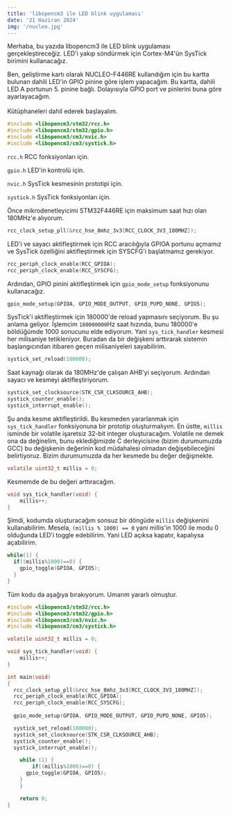 ```yaml
---
title: 'libopencm3 ile LED blink uygulaması'
date: '21 Haziran 2024'
img: '/nucleo.jpg'
---
```


Merhaba, bu yazıda libopencm3 ile LED blink uygulaması gerçekleştireceğiz. LED'i yakıp söndürmek için Cortex-M4'ün SysTick birimini kullanacağız.

Ben, geliştirme kartı olarak NUCLEO-F446RE kullandığım için bu kartta bulunan dahili LED'in GPIO pinine göre işlem yapacağım.
Bu kartta, dahili LED A portunun 5. pinine bağlı. Dolayısıyla GPIO port ve pinlerini buna göre ayarlayacağım.
\
\
Kütüphaneleri dahil ederek başlayalım.

```c
#include <libopencm3/stm32/rcc.h>
#include <libopencm3/stm32/gpio.h>
#include <libopencm3/cm3/nvic.h>
#include <libopencm3/cm3/systick.h>
```
`rcc.h` RCC fonksiyonları için.

`gpio.h` LED'in kontrolü için.

`nvic.h` SysTick kesmesinin prototipi için.

`systick.h` SysTick fonksiyonları için.

Önce mikrodenetleyicimi STM32F446RE için maksimum saat hızı olan 180MHz'e alıyorum.
```c
rcc_clock_setup_pll(&rcc_hse_8mhz_3v3[RCC_CLOCK_3V3_180MHZ]);
```

LED'i ve sayacı aktifleştirmek için RCC aracılığıyla GPIOA portunu açmamız ve SysTick özelliğini aktifleştirmek için SYSCFG'i başlatmamız gerekiyor.

```c
rcc_periph_clock_enable(RCC_GPIOA);
rcc_periph_clock_enable(RCC_SYSCFG);
```

Ardından, GPIO pinini aktifleştirmek için `gpio_mode_setup` fonksiyonunu kullanacağız.
```c
gpio_mode_setup(GPIOA, GPIO_MODE_OUTPUT, GPIO_PUPD_NONE, GPIO5);
```

SysTick'i aktifleştirmek için 180000'de reload yapmasını seçiyorum. Bu şu anlama geliyor. İşlemcim `180000000`Hz saat hızında, bunu 180000'e böldüğümde 1000 sonucunu elde ediyorum. Yani `sys_tick_handler` kesmesi her milisaniye tetikleniyor. Buradan da bir değişkeni arttırarak sistemin başlangıcından itibaren geçen milisaniyeleri sayabilirim.
```c
systick_set_reload(180000);
```

Saat kaynağı olarak da 180MHz'de çalışan AHB'yi seçiyorum. Ardından sayacı ve kesmeyi aktifleştiriyorum.
```c
systick_set_clocksource(STK_CSR_CLKSOURCE_AHB);
systick_counter_enable();
systick_interrupt_enable();
```

Şu anda kesme aktifleştirildi. Bu kesmeden yararlanmak için `sys_tick_handler` fonksiyonuna bir prototip oluşturmalıyım. En üstte, `millis` isminde bir volatile işaretsiz 32-bit integer oluşturacağım. Volatile ne demek ona da değinelim, bunu eklediğimizde C derleyicisine (bizim durumumuzda GCC) bu değişkenin değerinin kod müdahalesi olmadan değişebileceğini belirtiyoruz. Bizim durumumuzda da her kesmede bu değer değişmekte.
```c
volatile uint32_t millis = 0;
```

Kesmemde de bu değeri arttıracağım.
```c
void sys_tick_handler(void) {
	millis++;
}
```

Şimdi, kodumda oluşturacağım sonsuz bir döngüde `millis` değişkenini kullanabilirim. Mesela, `(millis % 1000) == 0` yani millis'in 1000 ile modu 0 olduğunda LED'i toggle edebilirim. Yani LED açıksa kapatır, kapalıysa açabilirim.

```c
while(1) {
  if((millis%1000)==0) {
    gpio_toggle(GPIOA, GPIO5);
  }
}
```

Tüm kodu da aşağıya bırakıyorum. Umarım yararlı olmuştur.

```c
#include <libopencm3/stm32/rcc.h>
#include <libopencm3/stm32/gpio.h>
#include <libopencm3/cm3/nvic.h>
#include <libopencm3/cm3/systick.h>

volatile uint32_t millis = 0;

void sys_tick_handler(void) {
	millis++;
}

int main(void)
{
  rcc_clock_setup_pll(&rcc_hse_8mhz_3v3[RCC_CLOCK_3V3_180MHZ]);
  rcc_periph_clock_enable(RCC_GPIOA);
  rcc_periph_clock_enable(RCC_SYSCFG);
  
  gpio_mode_setup(GPIOA, GPIO_MODE_OUTPUT, GPIO_PUPD_NONE, GPIO5);

  systick_set_reload(180000);
  systick_set_clocksource(STK_CSR_CLKSOURCE_AHB);
  systick_counter_enable();
  systick_interrupt_enable();

	while (1) {
		if((millis%1000)==0) {
      gpio_toggle(GPIOA, GPIO5);
    }
	}

	return 0;
}
```